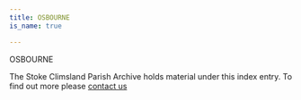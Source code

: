 ```yaml
---
title: OSBOURNE
is_name: true

---
```


OSBOURNE


The Stoke Climsland Parish Archive holds material under this index entry. To find out more please [contact us](/contact/)
